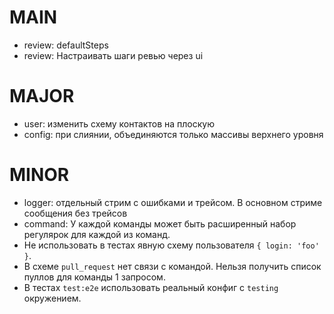 # MAIN
* review: defaultSteps
* review: Настраивать шаги ревью через ui

# MAJOR
* user: изменить схему контактов на плоскую
* config: при слиянии, объединяются только массивы верхнего уровня

# MINOR
* logger: отдельный стрим с ошибками и трейсом. В основном стриме сообщения без трейсов
* command: У каждой команды может быть расширенный набор регулярок для каждой из команд.
* Не использовать в тестах явную схему пользователя `{ login: 'foo' }`.
* В схеме `pull_request` нет связи с командой. Нельзя получить список пуллов для команды 1 запросом.
* В тестах `test:e2e` использовать реальный конфиг c `testing` окружением.
